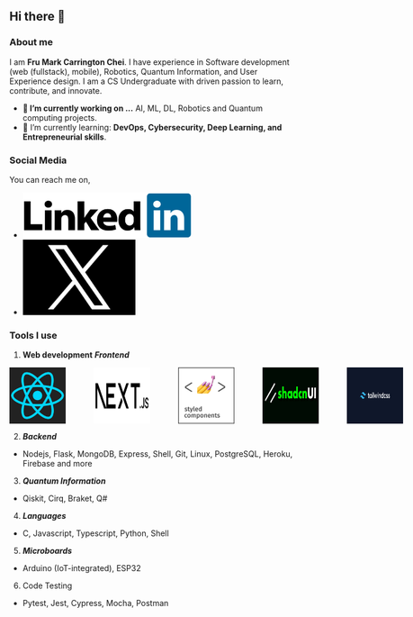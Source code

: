 ## Hi there 👋

### About me

I am **Fru Mark Carrington Chei**. I have experience in Software development (web (fullstack), mobile), Robotics, Quantum Information, and User Experience design. I am a CS Undergraduate with driven passion to learn, contribute, and innovate.

- **🔭 I’m currently working on ...** AI, ML, DL, Robotics and Quantum computing projects.
- 🌱 I’m currently learning: **DevOps, Cybersecurity, Deep Learning, and Entrepreneurial skills**.

### Social Media

You can reach me on,

- <a href="https://www.linkedin.com/in/markcarrington-mtc2022/"><img src="https://github.com/carrington-115/carrington-115/blob/main/images/linkedin.svg.png" width="300" height="auto" /></a>
- <a href="https://x.com/FruChei"><img src="https://github.com/carrington-115/carrington-115/blob/main/images/x.jpeg" width="200" height="auto" /></a>

### Tools I use

1. **Web development**
   **_Frontend_**

<div style="display: flex; gap: 50px">
<img src="https://github.com/carrington-115/carrington-115/blob/main/images/react.jpg" width="100" height="auto">
<img src="https://github.com/carrington-115/carrington-115/blob/main/images/nextjs.png" width="100" height="auto">
<img src="https://github.com/carrington-115/carrington-115/blob/main/images/styled-components.png" width="100" height="auto">
<img src="https://github.com/carrington-115/carrington-115/blob/main/images/shadcnui.jpg" width="100" height="auto">
<img src="https://github.com/carrington-115/carrington-115/blob/main/images/tailwindcss.png" width="100" height="auto">
<img src="https://github.com/carrington-115/carrington-115/blob/main/images/bootstrap.jpg" width="100" height="auto">
</div>

2. **_Backend_**

- Nodejs, Flask, MongoDB, Express, Shell, Git, Linux, PostgreSQL, Heroku, Firebase and more

3. **_Quantum Information_**

- Qiskit, Cirq, Braket, Q#

4. **_Languages_**

- C, Javascript, Typescript, Python, Shell

5. **_Microboards_**

- Arduino (IoT-integrated), ESP32

6. Code Testing

- Pytest, Jest, Cypress, Mocha, Postman
